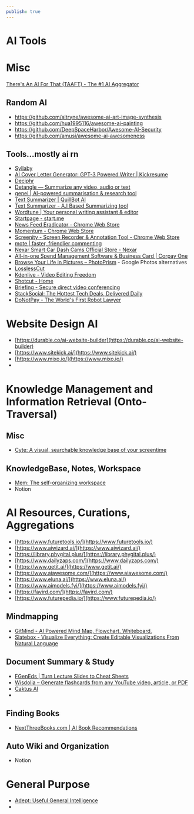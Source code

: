 ```yaml
---
publish: true
---
```

# AI Tools

# Misc

[There's An AI For That (TAAFT) - The #1 AI Aggregator](https://theresanaiforthat.com/) 

## Random AI

- https://github.com/altryne/awesome-ai-art-image-synthesis
- https://github.com/hua1995116/awesome-ai-painting
- https://github.com/DeepSpaceHarbor/Awesome-AI-Security
- https://github.com/amusi/awesome-ai-awesomeness

## Tools…mostly ai rn

- [Syllaby](https://www.syllaby.io/)
- [AI Cover Letter Generator: GPT-3 Powered Writer | Kickresume](https://www.kickresume.com/en/ai-cover-letter-writer/)
- [Deciphr](https://app.deciphr.ai/auth/signup)
- [Detangle — Summarize any video, audio or text](https://detangle.ai/)
- [genei | AI-powered summarisation & research tool](https://www.genei.io/)
- [Text Summarizer | QuillBot AI](https://quillbot.com/summarize)
- [Text Summarizer - A.I Based Summarizing tool](https://www.paraphraser.io/text-summarizer)
- [Wordtune | Your personal writing assistant & editor](https://www.wordtune.com/)
- [Startpage - start.me](https://start.me/start/us/startpage)
- [News Feed Eradicator - Chrome Web Store](https://chrome.google.com/webstore/detail/news-feed-eradicator/fjcldmjmjhkklehbacihaiopjklihlgg?hl=en)
- [Momentum - Chrome Web Store](https://chrome.google.com/webstore/detail/momentum/laookkfknpbbblfpciffpaejjkokdgca)
- [Screenity - Screen Recorder & Annotation Tool - Chrome Web Store](https://chrome.google.com/webstore/detail/screenity-screen-recorder/kbbdabhdfibnancpjfhlkhafgdilcnji?hl=en)
- [mote | faster, friendlier commenting](https://www.mote.com/)
- [Nexar Smart Car Dash Cams Official Store - Nexar](https://www.getnexar.com/)
- [All-in-one Spend Management Software & Business Card | Corpay One](https://cp.corpayone.com/)
- [Browse Your Life in Pictures – PhotoPrism](https://photoprism.app/) - Google Photos alternatives
- [LosslessCut](https://mifi.no/losslesscut/)
- [Kdenlive - Video Editing Freedom](https://kdenlive.org/en/)
- [Shotcut - Home](https://www.shotcut.org/)
- [Briefing - Secure direct video conferencing](https://brie.fi/ng)
- [StackSocial: The Hottest Tech Deals, Delivered Daily](https://stacksocial.com/)
- [DoNotPay - The World's First Robot Lawyer](https://donotpay.com/)

# Website Design AI

- [https://durable.co/ai-website-builder](https://durable.co/ai-website-builder)
- [https://www.sitekick.ai/](https://www.sitekick.ai/)
- [https://www.mixo.io/](https://www.mixo.io/)
- 

# Knowledge Management and Information Retrieval (Onto-Traversal)

## Misc

- [Cyte: A visual, searchable knowledge base of your screentime](https://cyte.io/)

## KnowledgeBase, Notes, Workspace

- [Mem: The self-organizing workspace](https://get.mem.ai/)
- Notion

# AI Resources, Curations, Aggregations

- [https://www.futuretools.io/](https://www.futuretools.io/)
- [https://www.aiwizard.ai/](https://www.aiwizard.ai/)
- [https://library.phygital.plus/](https://library.phygital.plus/)
- [https://www.dailyzaps.com/](https://www.dailyzaps.com/)
- [https://www.getit.ai/](https://www.getit.ai/)
- [https://www.aiawesome.com/](https://www.aiawesome.com/)
- [https://www.eluna.ai/](https://www.eluna.ai/)
- [https://www.aimodels.fyi/](https://www.aimodels.fyi/)
- [https://favird.com/](https://favird.com/)
- [https://www.futurepedia.io/](https://www.futurepedia.io/)

## Mindmapping

- [GitMind - AI Powered Mind Map, Flowchart, Whiteboard.](https://gitmind.com/)
- [Slatebox - Visualize Everything: Create Editable Visualizations From Natural Language](https://slatebox.com/)

## Document Summary & Study

- [FGenEds | Turn Lecture Slides to Cheat Sheets](https://fgeneds.com/)
- [Wisdolia – Generate flashcards from any YouTube video, article, or PDF](https://www.wisdolia.com/)
- [Caktus AI](https://www.caktus.ai/)
- 

## Finding Books

- [NextThreeBooks.com | AI Book Recommendations](https://www.nextthreebooks.com/)

## Auto Wiki and Organization

- Notion

# General Purpose

- [Adept: Useful General Intelligence](https://www.adept.ai/)
-
